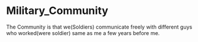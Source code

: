 # Military_Community
The Community is that we(Soldiers) communicate freely with different guys who worked(were soldier) same as me a few years before me.
